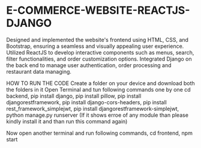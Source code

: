 # E-COMMERCE-WEBSITE-REACTJS-DJANGO
Designed and implemented the website's frontend using HTML, CSS, and Bootstrap, ensuring a seamless and visually appealing user experience. Utilized ReactJS to develop interactive components such as menus, search, filter functionalities, and order customization options. Integrated Django on the back end to manage user authentication, order processing and restaurant data managing.

HOW TO RUN THE CODE Create a folder on your device and download both the folders in it Open Terminal and tun following commands one by one cd backend, pip install django, pip install pillow, pip install djangorestframework, pip install django-cors-headers, pip install rest_framework_simplejwt, pip install djangorestframework-simplejwt, python manage.py runserver (If it shows erroe of any module than please kindly install it and than run this command again)

Now open another terminal and run following commands, cd frontend, npm start

